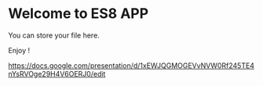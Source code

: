 # Welcome to ES8 APP

You can store your file here.

Enjoy !

 https://docs.google.com/presentation/d/1xEWJQGMOGEVvNVW0Rf245TE4nYsRVOge29H4V6OERJ0/edit

